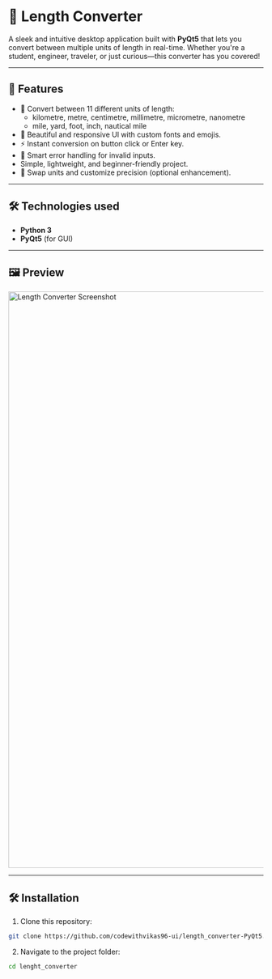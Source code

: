 # 📏 Length Converter

A sleek and intuitive desktop application built with **PyQt5** that lets you convert between multiple units of length in real-time. Whether you're a student, engineer, traveler, or just curious—this converter has you covered!

---

## 🚀 Features

- 🔄 Convert between 11 different units of length:
  - kilometre, metre, centimetre, millimetre, micrometre, nanometre
  - mile, yard, foot, inch, nautical mile
- 🎨 Beautiful and responsive UI with custom fonts and emojis.
- ⚡ Instant conversion on button click or Enter key.
- 🧠 Smart error handling for invalid inputs.
- Simple, lightweight, and beginner-friendly project.
- 🟰 Swap units and customize precision (optional enhancement).

---

## 🛠️ Technologies used
- **Python 3**
- **PyQt5** (for GUI)

---

## 🖼️ Preview
<img width="1920" height="1140" alt="Length Converter Screenshot" src="https://github.com/user-attachments/assets/c4ab6ef3-b92d-47bc-aa4d-bd70f1345c12" />


---

## 🛠️ Installation
1. Clone this repository:
```bash
git clone https://github.com/codewithvikas96-ui/length_converter-PyQt5.git
```
2. Navigate to the project folder:
```bash
cd lenght_converter
